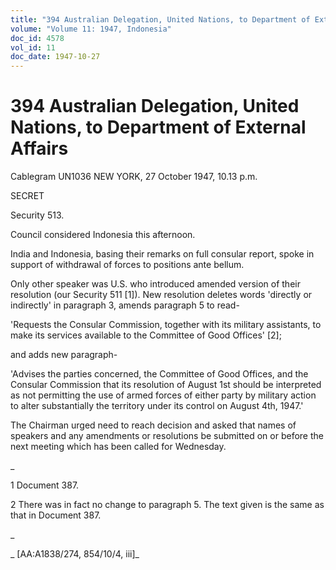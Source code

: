 ```yaml
---
title: "394 Australian Delegation, United Nations, to Department of External Affairs"
volume: "Volume 11: 1947, Indonesia"
doc_id: 4578
vol_id: 11
doc_date: 1947-10-27
---
```


# 394 Australian Delegation, United Nations, to Department of External Affairs

Cablegram UN1036 NEW YORK, 27 October 1947, 10.13 p.m.

SECRET

Security 513.

Council considered Indonesia this afternoon.

India and Indonesia, basing their remarks on full consular report, spoke in support of withdrawal of forces to positions ante bellum.

Only other speaker was U.S. who introduced amended version of their resolution (our Security 511 [1]). New resolution deletes words 'directly or indirectly' in paragraph 3, amends paragraph 5 to read-

'Requests the Consular Commission, together with its military assistants, to make its services available to the Committee of Good Offices' [2];

and adds new paragraph-

'Advises the parties concerned, the Committee of Good Offices, and the Consular Commission that its resolution of August 1st should be interpreted as not permitting the use of armed forces of either party by military action to alter substantially the territory under its control on August 4th, 1947.'

The Chairman urged need to reach decision and asked that names of speakers and any amendments or resolutions be submitted on or before the next meeting which has been called for Wednesday.

_

1 Document 387.

2 There was in fact no change to paragraph 5. The text given is the same as that in Document 387.

_

_ [AA:A1838/274, 854/10/4, iii]_
